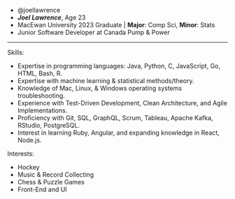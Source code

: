- @joellawrence
- ***Joel Lawrence***, Age 23
- MacEwan University 2023 Graduate | **Major**: Comp Sci, **Minor**: Stats
- Junior Software Developer at Canada Pump & Power
----------------
Skills:
- Expertise in programming languages: Java, Python, C, JavaScript, Go, HTML, Bash, R.
- Expertise with machine learning & statistical methods/theory.
- Knowledge of Mac, Linux, & Windows operating systems troubleshooting.
- Experience with Test-Driven Development, Clean Architecture, and Agile Implementations.
- Proficiency with Git, SQL, GraphQL, Scrum, Tableau, Apache Kafka, RStudio, PostgreSQL.
- Interest in learning Ruby, Angular, and expanding knowledge in React, Node.js.

Interests:
- Hockey
- Music & Record Collecting
- Chess & Puzzle Games
- Front-End and UI

